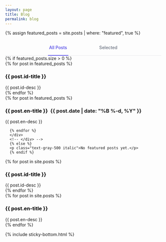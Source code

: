 ```yaml
---
layout: page
title: Blog
permalink: blog
---
```


{% assign featured_posts = site.posts | where: "featured", true %}

<div class="mb-8">
    <!-- Tab navigation with major spacing -->
    <div style="border-bottom: 1px solid #e5e7eb;">
        <nav style="display: flex; justify-content: center; margin-bottom: -1px;">
            <div style="display: flex; gap: 6rem;">
                <a id="all-label" href="javascript:void(0)" onclick="showTab('all')"
                    style="border-bottom: 2px solid #4f46e5; padding: 1rem 0.25rem; font-size: 0.875rem; font-weight: 500; color: #4f46e5; white-space: nowrap; text-decoration: none;"
                    aria-current="page">All Posts</a>
                <a id="featured-label" href="javascript:void(0)" onclick="showTab('featured')"
                    style="border-bottom: 2px solid transparent; padding: 1rem 0.25rem; font-size: 0.875rem; font-weight: 500; color: #6b7280; white-space: nowrap; text-decoration: none;">Selected</a>
            </div>
        </nav>
    </div>


  <!-- Featured Tab Content -->
  <div id="featured-tab" class="tab-content">
      {% if featured_posts.size > 0 %}
      <!-- <div class="grid md:grid-cols-2 gap-6"> -->
        <div data-lang="id" class="hidden">
      {% for post in featured_posts %}
      <div class="py-3">
          <h3>
              <a href="{{site.baseurl}}{{ post.url }}" style="color: black; text-decoration: none;">
                  <strong>{{ post.id-title }}</strong>
              </a>
          </h3>
          <div class="text-sm text-gray-400">{{ post.id-desc }}</div>
      </div>
      {% endfor %}
      </div>

<div data-lang="en">
      {% for post in featured_posts %}
<div class="py-3">
    <h3 style="display: flex; align-items: center; gap: 0.5rem; flex-wrap: wrap;">
        <a href="{{site.baseurl}}{{ post.url }}" style="color: black; text-decoration: none;">
            <strong>{{ post.en-title }}</strong>
        </a>
        <span class="text-xs text-gray-500">
            {{ post.date | date: "%B %-d, %Y" }}
        </span>
    </h3>
    <div class="text-sm text-gray-400">{{ post.en-desc }}</div>
</div>


      {% endfor %}
      </div>
      <!-- </div> -->
      {% else %}
      <p class="text-gray-500 italic">No featured posts yet.</p>
      {% endif %}

  </div>


<div id="all-tab" class="tab-content hidden">
<div data-lang="id" class="hidden">
    {% for post in site.posts %}
    <div class="py-3">
        <h3>
            <a href="{{site.baseurl}}{{ post.url }}" style="color: black; text-decoration: none;">
            <strong>{{ post.id-title }}</strong>
            </a>
    </h3>
    <div class="text-sm text-gray-400">{{ post.id-desc }}</div>
</div>
{% endfor %}
    </div>

<div data-lang="en">
    {% for post in site.posts %}
    <div class="py-3">
        <h3>
            <a href="{{site.baseurl}}{{ post.url }}" style="color: black; text-decoration: none;">
            <strong>{{ post.en-title }}</strong>
            </a>
    </h3>
    <div class="text-sm text-gray-400">{{ post.en-desc }}</div>
</div>
    {% endfor %}
    </div>

</div>

<script>
    function showTab(tabName) {
        // Hide all tabs
        const tabContents = document.querySelectorAll('.tab-content');
        tabContents.forEach(tab => tab.classList.add('hidden'));

        // Show the selected tab
        const selectedTab = document.getElementById(tabName + '-tab');
        if (selectedTab) {
            selectedTab.classList.remove('hidden');
        }

        // Reset all tab styles
        document.getElementById('featured-label').style.borderBottomColor = 'transparent';
        document.getElementById('featured-label').style.color = '#6b7280';
        document.getElementById('all-label').style.borderBottomColor = 'transparent';
        document.getElementById('all-label').style.color = '#6b7280';

        // Activate the selected tab
        document.getElementById(tabName + '-label').style.borderBottomColor = '#4f46e5';
        document.getElementById(tabName + '-label').style.color = '#4f46e5';
    }

    // Initialize tabs - make All Posts the default
    document.addEventListener('DOMContentLoaded', function () {
        showTab('all');
    });
</script>

<style>
    .active {
        font-weight: 500;
        color: #4f46e5;
        border-bottom: 2px solid #4f46e5;
    }
</style>

{% include sticky-bottom.html %}